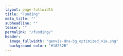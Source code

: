 ```yaml
---
layout: page-fullwidth
title: "Funding"
meta_title: ""
subheadline: ""
teaser: ""
permalink: "/funding/"
header:
  image_fullwidth: "genvis-dna-bg_optimized_v1a.png"
  background-color: "#18252B"
---
```

